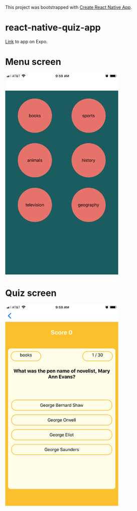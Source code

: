 This project was bootstrapped with [Create React Native App](https://github.com/react-community/create-react-native-app).

# react-native-quiz-app

[Link](https://expo.io/@adityamehra/quiz-app) to app on Expo.

# Menu screen

<img src="https://github.com/adityamehra/react-native-quiz-app/blob/master/menu_screen.PNG" width="360" height="640" >

# Quiz screen

<img src="https://github.com/adityamehra/react-native-quiz-app/blob/master/quiz_screen.PNG" width="360" height="640" >
